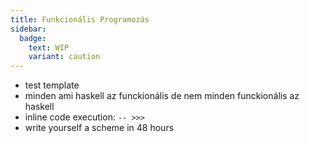 ```yaml
---
title: Funkcionális Programozás
sidebar:
  badge:
    text: WIP
    variant: caution
---
```


- test template
- minden ami haskell az funckionális de nem minden funckionális az haskell
- inline code execution: `-- >>>`
- write yourself a scheme in 48 hours
